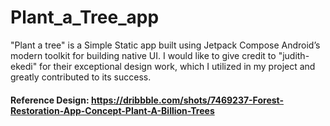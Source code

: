 # Plant_a_Tree_app

"Plant a tree" is a Simple Static app built using Jetpack Compose Android’s modern toolkit for building native UI.
I would like to give credit to "judith-ekedi" for their exceptional design work, which I utilized in my project and greatly contributed to its success.

#### Reference Design: https://dribbble.com/shots/7469237-Forest-Restoration-App-Concept-Plant-A-Billion-Trees
